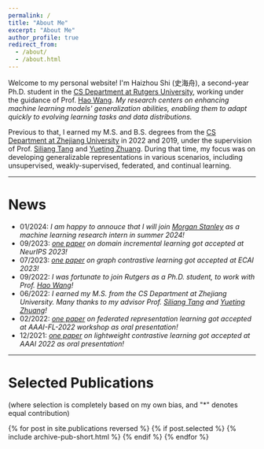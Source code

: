 ```yaml
---
permalink: /
title: "About Me"
excerpt: "About Me"
author_profile: true
redirect_from: 
  - /about/
  - /about.html
---
```


Welcome to my personal website! I'm Haizhou Shi (史海舟), a second-year Ph.D. student in the [CS Department at Rutgers University](https://www.cs.rutgers.edu), working under the guidance of Prof. [Hao Wang](http://wanghao.in). *My research centers on enhancing machine learning models' generalization abilities, enabling them to adapt quickly to evolving learning tasks and data distributions.*

Previous to that, I earned my M.S. and B.S. degrees from the [CS Department at Zhejiang University](http://www.en.cs.zju.edu.cn) in 2022 and 2019, under the supervision of Prof. [Siliang Tang](https://person.zju.edu.cn/en/siliang) and [Yueting Zhuang](https://person.zju.edu.cn/en/yzhuang). During that time, my focus was on developing generalizable representations in various scenarios, including unsupervised, weakly-supervised, federated, and continual learning.

<!-- ----
**Job Hunting**: I am now actively looking for the internship opportunity in Summer 2024! *I am interested in working on the topics of (but not limited to) continual pre-training/adaptation for LLMs/large generative models.*
Please contact me if you are interested (and happen to have an opening in your team 🥹)! -->

----
# News
- 01/2024: *I am happy to annouce that I will join [Morgan Stanley](https://www.morganstanley.com) as a machine learning research intern in summer 2024!*
- 09/2023: *[one paper](https://arxiv.org/abs/2310.12244) on domain incremental learning got accepted at NeurIPS 2023!*
- 07/2023: *[one paper](https://arxiv.org/abs/2303.05231) on graph contrastive learning got accepted at ECAI 2023!*
- 09/2022: *I was fortunate to join Rutgers as a Ph.D. student, to work with Prof. [Hao Wang](http://wanghao.in)!*
- 06/2022: *I earned my M.S. from the CS Department at Zhejiang University. Many thanks to my advisor Prof. [Siliang Tang](https://person.zju.edu.cn/en/siliang) and [Yueting Zhuang](https://person.zju.edu.cn/en/yzhuang)!*
- 02/2022: *[one paper](https://arxiv.org/abs/2109.14611) on federated representation learning got accepted at AAAI-FL-2022 workshop as oral presentation!*
- 12/2021: *[one paper](https://arxiv.org/abs/2107.14762) on lightweight contrastive learning got accepted at AAAI 2022 as oral presentation!*


----
# Selected Publications 

(where selection is completely based on my own bias, and "*" denotes equal contribution)

{% for post in site.publications reversed %}
  {% if post.selected %}
  {% include archive-pub-short.html %}
  {% endif %}
{% endfor %}